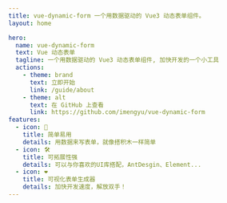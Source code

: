 ```yaml
---
title: vue-dynamic-form 一个用数据驱动的 Vue3 动态表单组件。
layout: home

hero:
  name: vue-dynamic-form
  text: Vue 动态表单
  tagline: 一个用数据驱动的 Vue3 动态表单组件, 加快开发的一个小工具
  actions:
    - theme: brand
      text: 立即开始
      link: /guide/about
    - theme: alt
      text: 在 GitHub 上查看
      link: https://github.com/imengyu/vue-dynamic-form
features:
  - icon: 💎
    title: 简单易用
    details: 用数据来写表单，就像搭积木一样简单
  - icon: 🛠️
    title: 可拓展性强
    details: 可以与你喜欢的UI库搭配，AntDesgin、Element...
  - icon: ❤
    title: 可视化表单生成器
    details: 加快开发速度，解放双手！
---
```


<DocHome />

<script setup>
import DocHome from './examples/DocHome.vue';
</script>